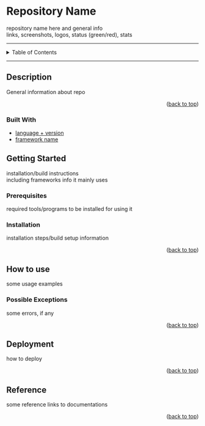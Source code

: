 <!--suppress HtmlUnknownAnchorTarget, HtmlDeprecatedAttribute -->
<div id="top"></div>

# Repository Name
repository name here and general info\
links, screenshots, logos, status (green/red), stats

---

<!-- TABLE OF CONTENT -->
<details>
  <summary>Table of Contents</summary>
  <ol>
    <li>
      <a href="#description">Description</a>
      <ul>
        <li><a href="#built-with">Built With</a></li>
      </ul>
    </li>
    <li>
      <a href="#getting-started">Getting Started</a>
      <ul>
        <li><a href="#prerequisites">Prerequisites</a></li>
        <li><a href="#installation">Installation</a></li>
      </ul>
    </li>
    <li>
      <a href="#how-to-use">How to use</a>
      <ul>
        <li><a href="#possible-exceptions">Possible Exceptions</a></li>
      </ul>
    </li>
    <li><a href="#roadmap">Roadmap</a></li>
    <li><a href="#contributing">Contributing</a></li>
    <li><a href="#license">License</a></li>
    <li><a href="#contact">Contact</a></li>
    <li><a href="#reference">Reference</a></li>
  </ol>
</details>

---

## Description
General information about repo

<p align="right">(<a href="#top">back to top</a>)</p>

### Built With
* [language + version](https://example.com)
* [framework name](https://example.com)

## Getting Started
installation/build instructions\
including frameworks info it mainly uses

### Prerequisites
required tools/programs to be installed for using it

### Installation
installation steps/build setup information

<p align="right">(<a href="#top">back to top</a>)</p>

## How to use
some usage examples

### Possible Exceptions
some errors, if any

<p align="right">(<a href="#top">back to top</a>)</p>

## Deployment
how to deploy

<p align="right">(<a href="#top">back to top</a>)</p>

## Reference
some reference links to documentations

<p align="right">(<a href="#top">back to top</a>)</p>